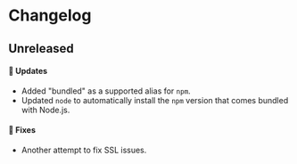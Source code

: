 # Changelog

## Unreleased

#### 🚀 Updates

- Added "bundled" as a supported alias for `npm`.
- Updated `node` to automatically install the `npm` version that comes bundled with Node.js.

#### 🐞 Fixes

- Another attempt to fix SSL issues.
